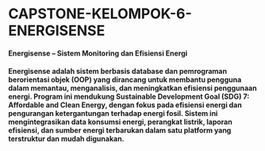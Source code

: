 # CAPSTONE-KELOMPOK-6-ENERGISENSE
#### Energisense – Sistem Monitoring dan Efisiensi Energi
#### Energisense adalah sistem berbasis database dan pemrograman berorientasi objek (OOP) yang dirancang untuk membantu pengguna dalam memantau, menganalisis, dan meningkatkan efisiensi penggunaan energi. Program ini mendukung Sustainable Development Goal (SDG) 7: Affordable and Clean Energy, dengan fokus pada efisiensi energi dan pengurangan ketergantungan terhadap energi fosil. Sistem ini mengintegrasikan data konsumsi energi, perangkat listrik, laporan efisiensi, dan sumber energi terbarukan dalam satu platform yang terstruktur dan mudah digunakan.
